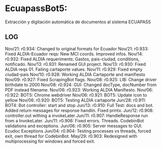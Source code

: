 # EcuapassBot5: 
Extracción y digitación automática de documentos al sistema ECUAPASS

## LOG
Nov/21: r0.934: Changed to original formats for Ecuador
Nov/21: r0.933: Fixed ALDIA-Ecuador reqs: New MCI coords. Improved infos.
Nov/14: r0.932: Fixed ALDIA requeriments: Gastos, pais-ciudad, conditions, notificado.
Nov/13: r0.931: Renamed GUI project.
Nov/13: r0.930: Fixed ALDIA reqs 01. Failing cartaporte values. 
Nov/11: r0.929: Fixed empty ciudad-pais
Nov/10: r0.928: Working ALDIA Cartaporte and manifiesto
Nov/09: r0.927: Fixed ScrapingBot flags.
Nov/08: r0.925: LIB: Change driver birthdate to 2000
Nov/08: r0.924: GUI: Changed docType, docNumber from PDF instead filename.
Nov/06: r0.923: Working ALDIA Manifiesto.
Nov/06: r0.922: BOT5: Chrome webdriver
Nov/06: r0.921: BOT5: Update icon to yellow
Nov/06: r0.920: BOT5: Testing ALDIA cartaporte
Jun/28: r0.911: BOT4: Bot controller: start and stop
Jun/13: r0.910: Full Test: docs and bot. Added return messages for response handlin. Fixed printx.
Jun/12: r0.908: controller.out withing a invokeLater
Jun/11: r0.907: HandleResponse run from a InvokeLater.
Jun/11: r0.906: Fixed errors. Threads. CodebinBot validations and exceptions.
Jun/06: r0.905: Server messages to GUI. Ecudoc Exceptions 
Jun/04: r0.904: Testing processes vs threads, forced exit, own thread for CodebinBot.
May/29: r0.903: Redesigned with multiprocessing for windows and forced exit.



